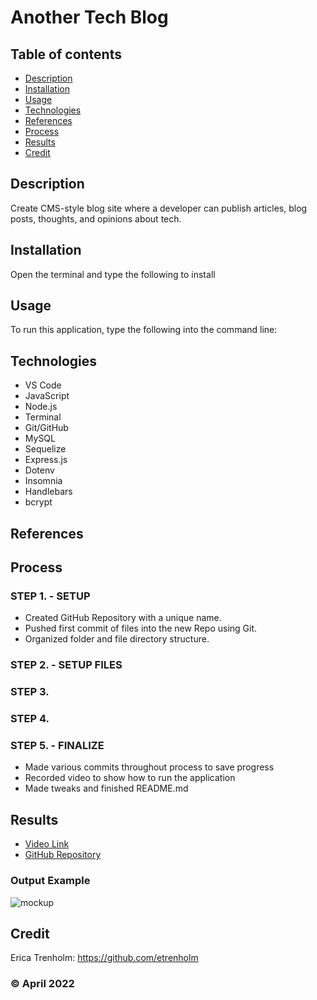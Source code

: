# Another Tech Blog

## Table of contents
* [Description](#description)
* [Installation](#installation)
* [Usage](#usage)
* [Technologies](#technologies)
* [References](#references)
* [Process](#process)
* [Results](#results)
* [Credit](#credit)

## Description
Create CMS-style blog site where a developer can publish articles, blog posts, thoughts, and opinions about tech.

## Installation
Open the terminal and type the following to install

## Usage
To run this application, type the following into the command line:

## Technologies
* VS Code
* JavaScript
* Node.js
* Terminal
* Git/GitHub
* MySQL
* Sequelize
* Express.js
* Dotenv
* Insomnia
* Handlebars
* bcrypt

## References

## Process
### STEP 1. - SETUP
* Created GitHub Repository with a unique name.
* Pushed first commit of files into the new Repo using Git.
* Organized folder and file directory structure.

### STEP 2. - SETUP FILES

### STEP 3. 

### STEP 4. 

### STEP 5. - FINALIZE
* Made various commits throughout process to save progress
* Recorded video to show how to run the application
* Made tweaks and finished README.md

## Results
* [Video Link]()
* [GitHub Repository](https://github.com/etrenholm/another-tech-blog)

### Output Example
![mockup]()

## Credit
Erica Trenholm: https://github.com/etrenholm

### ©️ April 2022